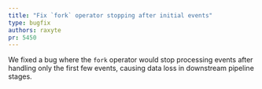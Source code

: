 ```yaml
---
title: "Fix `fork` operator stopping after initial events"
type: bugfix
authors: raxyte
pr: 5450
---
```


We fixed a bug where the `fork` operator would stop processing events after handling
only the first few events, causing data loss in downstream pipeline stages.
